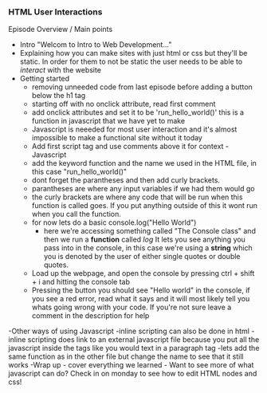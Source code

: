 ### HTML User Interactions

Episode Overview / Main points
  - Intro "Welcom to Intro to Web Development..."
  - Explaining how you can make sites with just html or css but they'll be static. In order for them to not be static the user needs to be able to *interact* with the website
  - Getting started
    - removing unneeded code from last episode before adding a button below the h1 tag
    - starting off with no onclick attribute, read first comment
    - add onclick attributes and set it to be 'run_hello_world()' this is a function in javascript that we have yet to make
    - Javascript is neeeded for most user interaction and it's almost impossible to make a functional site without it today
    - Add first script tag and use comments above it for context
  -Javascript
    - add the keyword function and the name we used in the HTML file, in this case "run_hello_world()"
    - dont forget the parantheses and then add curly brackets. 
    - parantheses are where any input variables if we had them would go
    - the curly brackets are where any code that will be run when this function is called goes. If you put anything outside of this it wont run when you call the function.
    - for now lets do a basic console.log("Hello World")
      - here we're accessing something called "The Console class" and then we run a **function** called *log* It lets you see anything you pass into in the console, in this case we're using a **string** which you is denoted by the user of either single quotes or double quotes.
    - Load up the webpage, and open the console by pressing ctrl + shift + i and hitting the console tab
    - Pressing the button you should see "Hello world" in the console, if you see a red error, read what it says and it will most likely tell you whats going wrong with your code. If you're not sure leave a comment in the description for help
    
  -Other ways of using Javascript
    -inline scripting can also be done in html
    -inline scripting does link to an external javascript file because you put all the javascript inside the tags like you would text in a paragraph tag
    -lets add the same function as in the other file but change the name to see that it still works
  -Wrap up
    - cover everything we learned
    - Want to see more of what javascript can do? Check in on monday to see how to edit HTML nodes and css!

